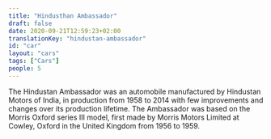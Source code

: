 ```yaml
---
title: "Hindusthan Ambassador"
draft: false
date: 2020-09-21T12:59:23+02:00
translationKey: "hindustan-ambassador"
id: "car"
layout: "cars"
tags: ["Cars"]
people: 5
---
```

The Hindustan Ambassador was an automobile manufactured by Hindustan Motors of India, in production from 1958 to 2014 with few improvements and changes over its production lifetime. The Ambassador was based on the Morris Oxford series III model, first made by Morris Motors Limited at Cowley, Oxford in the United Kingdom from 1956 to 1959. 